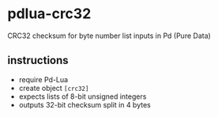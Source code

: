 # pdlua-crc32
CRC32 checksum for byte number list inputs in Pd (Pure Data)

## instructions

* require Pd-Lua
* create object `[crc32]`
* expects lists of 8-bit unsigned integers
* outputs 32-bit checksum split in 4 bytes
